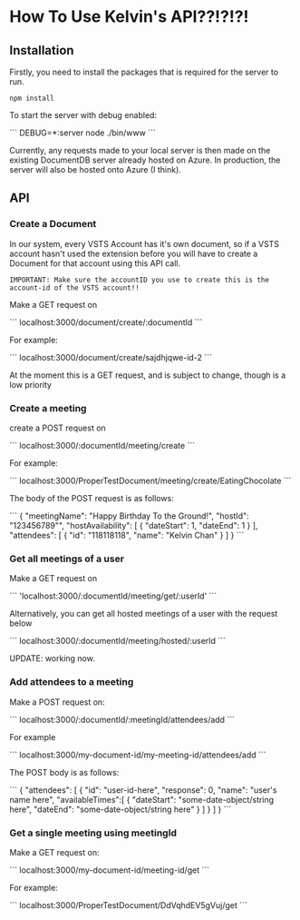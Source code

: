 <h1>How To Use Kelvin's API??!?!?!</h1>
<h2>Installation</h2>
<p>Firstly, you need to install the packages that is required for the server to run.</p>

```
npm install
```
<p>To start the server with debug enabled:</p>
```
DEBUG=*:server node ./bin/www
```
<p>
    Currently, any requests made to your local server is then made on the existing 
    DocumentDB server already hosted on Azure. In production, the server will also
    be hosted onto Azure (I think).
</p>


<h2>API</h2>

<h3>Create a Document</h3>
<p>
    In our system, every VSTS Account has it's own document, so if a VSTS account hasn't used the extension before
    you will have to create a Document for that account using this API call.

    IMPORTANT: Make sure the accountID you use to create this is the account-id of the VSTS account!!
</p>
<p>Make a GET request on</p>
```
localhost:3000/document/create/:documentId
```
<p>For example:</p>
```
localhost:3000/document/create/sajdhjqwe-id-2
```
<p>At the moment this is a GET request, and is subject to change, though is a low priority<p>



<h3>Create a meeting</h3>
<p>create a POST request on </p>
```
localhost:3000/:documentId/meeting/create
```
<p>For example:</p>
```
localhost:3000/ProperTestDocument/meeting/create/EatingChocolate
```
<p>The body of the POST request is as follows:</p>
```
{
    "meetingName": "Happy Birthday To the Ground!",
    "hostId": "123456789"",
    "hostAvailability": [
        {
            "dateStart": 1,
            "dateEnd": 1
        }
    ],
    "attendees": [
        {
            "id": "118118118",
            "name": "Kelvin Chan"
        }
    ]        
}
```

<h3>Get all meetings of a user</h3>
<p>Make a GET request on</p>
```
'localhost:3000/:documentId/meeting/get/:userId'
```

<p>Alternatively, you can get all hosted meetings of a user with the request below</p>
```
localhost:3000/:documentId/meeting/hosted/:userId
```

<p>UPDATE: working now.</p>

<h3>Add attendees to a meeting</h3>
<p>Make a POST request on:</p>
```
localhost:3000/:documentId/:meetingId/attendees/add
```
<p>For example</p>
```
localhost:3000/my-document-id/my-meeting-id/attendees/add
```
<p>The POST body is as follows:</p>
```
{
    "attendees": [
        {
            "id": "user-id-here",
            "response": 0,
            "name": "user's name here",
            "availableTimes":[
                {
                    "dateStart": "some-date-object/string here",
                    "dateEnd": "some-date-object/string here"
                }
            ]
        }
    ]
}
```
<p>





<h3>Get a single meeting using meetingId</h3>
<p>Make a GET request on:</p>
```
localhost:3000/my-document-id/meeting-id/get
```
</p>For example:</p>
```
localhost:3000/ProperTestDocument/DdVqhdEV5gVuj/get
```
